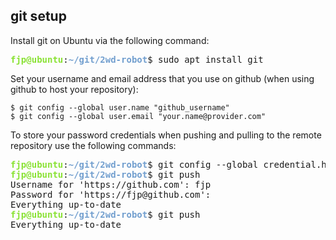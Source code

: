 ## git setup

Install git on Ubuntu via the following command:

<pre><font color="#8AE234"><b>fjp@ubuntu</b></font>:<font color="#729FCF"><b>~/git/2wd-robot</b></font>$ sudo apt install git</pre>


Set your username and email address that you use on github (when using github to host your repository):

```console
$ git config --global user.name "github_username"
$ git config --global user.email "your.name@provider.com"
```

To store your password credentials when pushing and pulling to the remote repository use the following commands:

<pre><font color="#8AE234"><b>fjp@ubuntu</b></font>:<font color="#729FCF"><b>~/git/2wd-robot</b></font>$ git config --global credential.helper store
<font color="#8AE234"><b>fjp@ubuntu</b></font>:<font color="#729FCF"><b>~/git/2wd-robot</b></font>$ git push
Username for &apos;https://github.com&apos;: fjp
Password for &apos;https://fjp@github.com&apos;: 
Everything up-to-date
<font color="#8AE234"><b>fjp@ubuntu</b></font>:<font color="#729FCF"><b>~/git/2wd-robot</b></font>$ git push
Everything up-to-date</pre>
